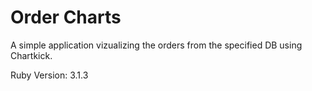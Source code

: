 # Order Charts

A simple application vizualizing the orders from the specified DB using Chartkick.

Ruby Version: 3.1.3